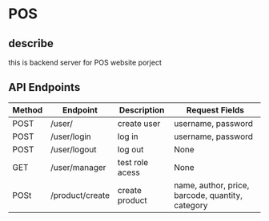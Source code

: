 # POS

## describe
this is backend server for POS website porject

## API Endpoints
Method | Endpoint | Description | Request Fields
---- | ---- | ---- | ---- |
POST | /user/ | create user | username, password |
POST | /user/login | log in | username, password |
POST | /user/logout | log out | None |
GET | /user/manager | test role acess | None |
POSt | /product/create | create product | name, author, price, barcode, quantity, category |